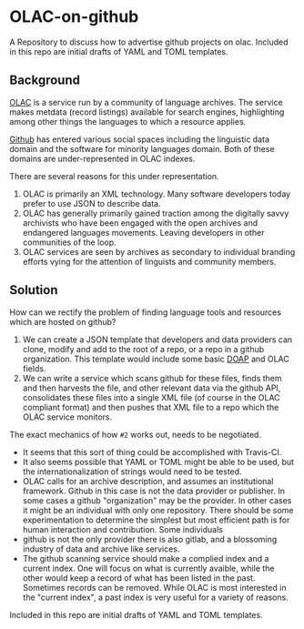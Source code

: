 # OLAC-on-github
A Repository to discuss how to advertise github projects on olac.
Included in this repo are initial drafts of YAML and TOML templates.


## Background
[OLAC](http://www.language-archives.org) is a service run by a community of language archives. The service makes metdata (record listings) available for search engines, highlighting among other things the languages to which a resource applies.

[Github](https://github.com) has entered various social spaces including the linguistic data domain and the software for minority languages domain. Both of these domains are under-represented in OLAC indexes.

There are several reasons for this under representation.

1. OLAC is primarily an XML technology. Many software developers today prefer to use JSON to describe data.
2. OLAC has generally primarily gained traction among the digitally savvy archivists who have been engaged with the open archives and endangered languages movements. Leaving developers in other communities of the loop.
3. OLAC services are seen by archives as secondary to individual branding efforts vying for the attention of linguists and community members.

## Solution
How can we rectify the problem of finding language tools and resources which are hosted on github?

1. We can create a JSON template that developers  and data providers can clone, modify and add to the root of a repo, or a repo in a github organization. This template would include some basic [DOAP](https://github.com/ewilderj/doap) and OLAC fields.
2. We can write a service which scans github for these files, finds them and then harvests the file, and other relevant data via the github API, consolidates these files into a single XML file (of course in the OLAC compliant format) and then pushes that XML file to a repo which the OLAC service monitors.

The exact mechanics of how `#2` works out, needs to be negotiated.
* It seems that this sort of thing could be accomplished with Travis-CI.
* It also seems possible that YAML or TOML might be able to be used, but the internationalization of strings would need to be tested.
* OLAC calls for an archive description, and assumes an institutional framework. Github in this case is not the data provider or publisher. In some cases a github "organization" may be the provider. In other cases it might be an individual with only one repository. There should be some experimentation to determine the simplest but most efficient path is for human interaction and contribution. Some individuals
* github is not the only provider there is also gitlab, and a blossoming industry of data and archive like services.
* The github scanning service should make a complied index and a current index. One will focus on what is currently avaible, while the other would keep a record of what has been listed in the past. Sometimes records can be removed. While OLAC is most interested in the "current index", a past index is very useful for a variety of reasons.

Included in this repo are initial drafts of YAML and TOML templates.
